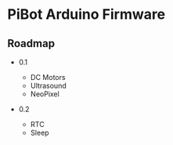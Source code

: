 # PiBot Arduino Firmware #

## Roadmap ##

- 0.1
    - DC Motors
    - Ultrasound
    - NeoPixel

- 0.2
    - RTC 
    - Sleep 

